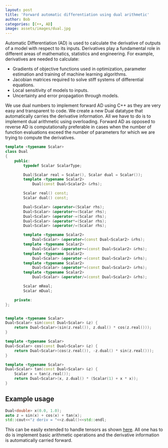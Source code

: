 ```yaml
---
layout: post
title: 'Forward automatic differentiation using dual arithmetic'
author: Bob
categories: [C++, AD]
image: assets/images/dual.jpg
---
```


Automatic Differentiation (AD) is used to calculate the derivative of outputs of a model with respect to its inputs. Derivatives play a fundamental role in different areas of mathematics, statistics and engineering. For example, derivatives are needed to calculate:

- Gradients of objective functions used in optimization, parameter estimation and training of machine learning algorithms.
- Jacobian matrices required to solve stiff systems of differential equations.
- Local sensitivity of models to inputs.
- Uncertainty and error propagation through models.

We use dual numbers to implement forward AD using C++ as they are very easy and transparent to code. We create a new Dual datatype that automatically carries the derivative information. All we have to do is to implement dual arithmetic using overloading. Forward AD as opposed to reverse AD is computationally preferable in cases when the number of function evaluations exceed the number of parameters for which we are trying to compute the derivatives.

```cpp
template <typename Scalar>
class Dual
{
	public:
		typedef Scalar ScalarType;

		Dual(Scalar real = Scalar(), Scalar dual = Scalar());
		template <typename Scalar2>
			Dual(const Dual<Scalar2> &rhs);

		Scalar real() const;
		Scalar dual() const;

		Dual<Scalar> &operator=(Scalar rhs);
		Dual<Scalar> &operator+=(Scalar rhs);
		Dual<Scalar> &operator-=(Scalar rhs);
		Dual<Scalar> &operator*=(Scalar rhs);
		Dual<Scalar> &operator/=(Scalar rhs);

		template <typename Scalar2>
			Dual<Scalar> &operator=(const Dual<Scalar2> &rhs);
		template <typename Scalar2>
			Dual<Scalar> &operator+=(const Dual<Scalar2> &rhs);
		template <typename Scalar2>
			Dual<Scalar> &operator-=(const Dual<Scalar2> &rhs);
		template <typename Scalar2>
			Dual<Scalar> &operator*=(const Dual<Scalar2> &rhs);
		template <typename Scalar2>
			Dual<Scalar> &operator/=(const Dual<Scalar2> &rhs);

		Scalar mReal;
		Scalar mDual;

	private:
};


template <typename Scalar>
Dual<Scalar> sin(const Dual<Scalar> &z) {
	return Dual<Scalar>(sin(z.real()), z.dual() * cos(z.real()));
}

template <typename Scalar>
Dual<Scalar> cos(const Dual<Scalar> &z) {
	return Dual<Scalar>(cos(z.real()), -z.dual() * sin(z.real()));
}

template <typename Scalar>
Dual<Scalar> tan(const Dual<Scalar> &z) {
	Scalar x = tan(z.real());
	return Dual<Scalar>(x, z.dual() * (Scalar(1) + x * x));
}
```

## Example usage

```cpp
Dual<double> x(0.0, 1.0);
auto z = sin(x) + cos(x) + tan(x);
std::cout<<"z deriv = "<<z.dual()<<std::endl;
```

This can be easily extended to handle tensors as shown [here](https://github.com/prav-nak/forward-ad). All one has to do is implement basic arithmetic operations and the derivative information is automatically carried forward.
